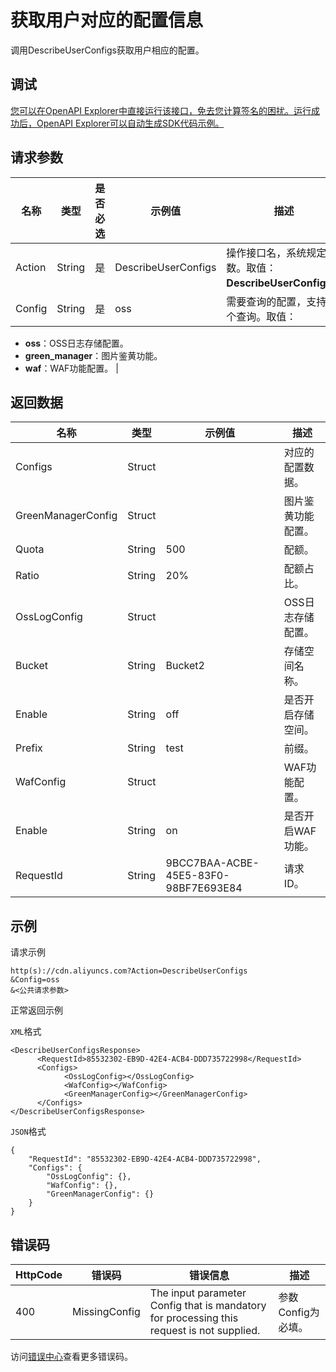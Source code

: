 # 获取用户对应的配置信息

调用DescribeUserConfigs获取用户相应的配置。

## 调试

[您可以在OpenAPI Explorer中直接运行该接口，免去您计算签名的困扰。运行成功后，OpenAPI Explorer可以自动生成SDK代码示例。](https://api.aliyun.com/#product=Cdn&api=DescribeUserConfigs&type=RPC&version=2014-11-11)

## 请求参数

|名称|类型|是否必选|示例值|描述|
|--|--|----|---|--|
|Action|String|是|DescribeUserConfigs|操作接口名，系统规定参数。取值：**DescribeUserConfigs**。 |
|Config|String|是|oss|需要查询的配置，支持单个查询。取值：

 -   **oss**：OSS日志存储配置。
-   **green\_manager**：图片鉴黄功能。
-   **waf**：WAF功能配置。 |

## 返回数据

|名称|类型|示例值|描述|
|--|--|---|--|
|Configs|Struct| |对应的配置数据。 |
|GreenManagerConfig|Struct| |图片鉴黄功能配置。 |
|Quota|String|500|配额。 |
|Ratio|String|20%|配额占比。 |
|OssLogConfig|Struct| |OSS日志存储配置。 |
|Bucket|String|Bucket2|存储空间名称。 |
|Enable|String|off|是否开启存储空间。 |
|Prefix|String|test|前缀。 |
|WafConfig|Struct| |WAF功能配置。 |
|Enable|String|on|是否开启WAF功能。 |
|RequestId|String|9BCC7BAA-ACBE-45E5-83F0-98BF7E693E84|请求ID。 |

## 示例

请求示例

```
http(s)://cdn.aliyuncs.com?Action=DescribeUserConfigs
&Config=oss
&<公共请求参数>
```

正常返回示例

`XML`格式

```
<DescribeUserConfigsResponse>
	  <RequestId>85532302-EB9D-42E4-ACB4-DDD735722998</RequestId>
	  <Configs>
		    <OssLogConfig></OssLogConfig>
		    <WafConfig></WafConfig>
		    <GreenManagerConfig></GreenManagerConfig>
	  </Configs>
</DescribeUserConfigsResponse>
```

`JSON`格式

```
{
	"RequestId": "85532302-EB9D-42E4-ACB4-DDD735722998",
	"Configs": {
		"OssLogConfig": {},
		"WafConfig": {},
		"GreenManagerConfig": {}
	}
}
```

## 错误码

|HttpCode|错误码|错误信息|描述|
|--------|---|----|--|
|400|MissingConfig|The input parameter Config that is mandatory for processing this request is not supplied.|参数Config为必填。|

访问[错误中心](https://error-center.aliyun.com/status/product/Cdn)查看更多错误码。


